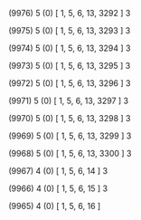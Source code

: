 (9976) 5 (0) [ 1, 5, 6, 13, 3292 ] 3 


(9975) 5 (0) [ 1, 5, 6, 13, 3293 ] 3 


(9974) 5 (0) [ 1, 5, 6, 13, 3294 ] 3 


(9973) 5 (0) [ 1, 5, 6, 13, 3295 ] 3 


(9972) 5 (0) [ 1, 5, 6, 13, 3296 ] 3 


(9971) 5 (0) [ 1, 5, 6, 13, 3297 ] 3 


(9970) 5 (0) [ 1, 5, 6, 13, 3298 ] 3 


(9969) 5 (0) [ 1, 5, 6, 13, 3299 ] 3 


(9968) 5 (0) [ 1, 5, 6, 13, 3300 ] 3 


(9967) 4 (0) [ 1, 5, 6, 14 ] 3 


(9966) 4 (0) [ 1, 5, 6, 15 ] 3 


(9965) 4 (0) [ 1, 5, 6, 16 ]  

